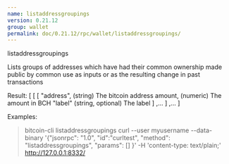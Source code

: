 ```yaml
---
name: listaddressgroupings
version: 0.21.12
group: wallet
permalink: doc/0.21.12/rpc/wallet/listaddressgroupings/
---
```


listaddressgroupings

Lists groups of addresses which have had their common ownership
made public by common use as inputs or as the resulting change
in past transactions

Result:
[
  [
    [
      "address",            (string) The bitcoin address
      amount,                 (numeric) The amount in BCH
      "label"               (string, optional) The label
    ]
    ,...
  ]
  ,...
]

Examples:
> bitcoin-cli listaddressgroupings 
> curl --user myusername --data-binary '{"jsonrpc": "1.0", "id":"curltest", "method": "listaddressgroupings", "params": [] }' -H 'content-type: text/plain;' http://127.0.0.1:8332/


